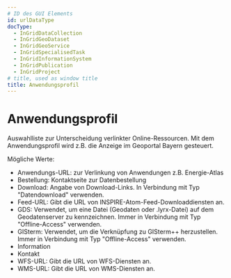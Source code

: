 ```yaml
---
# ID des GUI Elements
id: urlDataType
docType:
  - InGridDataCollection
  - InGridGeoDataset
  - InGridGeoService
  - InGridSpecialisedTask
  - InGridInformationSystem
  - InGridPublication
  - InGridProject
# title, used as window title
title: Anwendungsprofil
---
```


# Anwendungsprofil

Auswahlliste zur Unterscheidung verlinkter Online-Ressourcen. Mit dem Anwendungsprofil wird z.B. die Anzeige im Geoportal Bayern gesteuert.

Mögliche Werte:
- Anwendungs-URL: zur Verlinkung von Anwendungen z.B. Energie-Atlas
- Bestellung: Kontaktseite zur Datenbestellung
- Download: Angabe von Download-Links. In Verbindung mit Typ "Datendownload" verwenden.
- Feed-URL: Gibt die URL von INSPIRE-Atom-Feed-Downloaddiensten an.
- GDS: Verwendet, um eine Datei (Geodaten oder .lyrx-Datei) auf dem Geodatenserver zu kennzeichnen. Immer in Verbindung mit Typ "Offline-Access" verwenden.
- GISterm: Verwendet, um die Verknüpfung zu GISterm++ herzustellen. Immer in Verbindung mit Typ "Offline-Access" verwenden.
- Information
- Kontakt
- WFS-URL: Gibt die URL von WFS-Diensten an.
- WMS-URL: Gibt die URL von WMS-Diensten an.